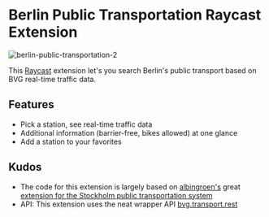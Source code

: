 # Berlin Public Transportation Raycast Extension

![berlin-public-transportation-2](https://user-images.githubusercontent.com/13831998/234491625-8c6d6d59-e7cd-42ca-a542-8651435ce3dd.png)


This [Raycast](https://www.raycast.com) extension let's you search Berlin's public transport based on BVG real-time traffic data. 

## Features
- Pick a station, see real-time traffic data
- Additional information (barrier-free, bikes allowed) at one glance
- Add a station to your favorites

## Kudos
- The code for this extension is largely based on [albingroen's](https://github.com/albingroen) great [extension for the Stockholm public transportation system](https://www.raycast.com/albingroen/stockholm-public-transport)
- API: This extension uses the neat wrapper API [bvg.transport.rest](https://github.com/derhuerst/bvg-rest)
